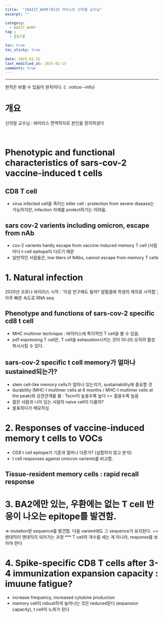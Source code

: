 ```yaml
---
title:  "[KAIST_WURF]0115 카이스트 신의철 교수님" 
excerpt: ""

category:
  - KAIST_WURF
tag :
  - [일지]

toc: true
toc_sticky: true
 
date: 2025-01-15
last_modified_at: 2025-01-15
comments: true
---
```


---
원칙은 바뀔 수 있음이 원칙이다.
{: .notice--info}
# 개요

신의철 교수님 : 바이러스 면역학자로 본인을 정의하셨다

<br>

# Phenotypic and functional characteristics of sars-cov-2 vaccine-induced t cells
## CD8 T cell
- virus infected cell을 죽이는 killer cell : protection from severe disease는 가능하지만, infection 자체를 protect하기는 어려움.
## sars cov-2 varients including omicron, escape from nAb
- cov-2 varients hardly escape from vaccine-induced memory T cell (사람마다 t-cell epitope이 다르기 때문
- 일반적인 사람들은, low titers of NAbs, cannot escape from memory T cells

# 1. Natural infection 

2020년 코로나 바이러스 시작 : '이걸 연구해도 될까? 얼떨결에 학생의 제의로 시작함.', 아주 빠른 속도로 RNA seq

## Phenotype and functions of sars-cov-2 specific cd8 t cell
- MHC multimer technique : 바이러스에 특이적인 T cell을 볼 수 있음.
- pd1 expressing T cell은, T cell을 exhaustion시키는 것이 아니라 오히려 활성화시시킬 수 있다.

## sars-cov-2 specific t cell memory가 얼마나 sustained되는가?
- stem cell-like memory cells가 얼마나 있는지가, sustainability에 중요할 것
- durability (MHC-I multimer cells at 6 months / MHC-I multimer cells at the peak)와 상관관계를 봄 : Tscm이 높을수록 높다 <= 젊을수록 높음
- 젊은 사람과 나이 있는 사람의 naive cell이 다를까?
- 발표하다가 메모하심

# 2. Responses of vaccine-induced memory t cells to VOCs
- CD8 t cell epitope가 기존과 얼마나 다른가? (실험하지 않고 분석)
- t cell responses against omicron varients를 비교함.

## Tissue-resident memory cells : rapid recall response

# 3. BA2에만 있는, 우환에는 없는 T cell 반응이 나오는 epitope를 발견함.
=> mutation된 sequence를 발견함. 다음 varient에도 그 sequence가 유지된다. => 팬데믹이 엔데믹이 되어가는 과정
***  T cell의 개수를 세는 게 아니라, response를 보아야 한다

# 4. Spike-specific CD8 T cells after 3-4 immunization expansion capacity : imuune fatigue?
- increase frequency, increased cytokine production
- memory cell이 robust하게 늘어나는 것은 reduced된다 (expansion capacity), t cell이 노화가 된다